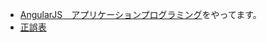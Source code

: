 * [AngularJS　アプリケーションプログラミング](http://gihyo.jp/book/2015/978-4-7741-7568-3)をやってます。
* [正誤表](http://www.wings.msn.to/index.php/-/A-05/978-4-7741-7568-3/)